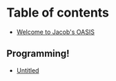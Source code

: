 # Table of contents

* [Welcome to Jacob's OASIS](README.md)

## Programming!

* [Untitled](programming/untitled.md)

